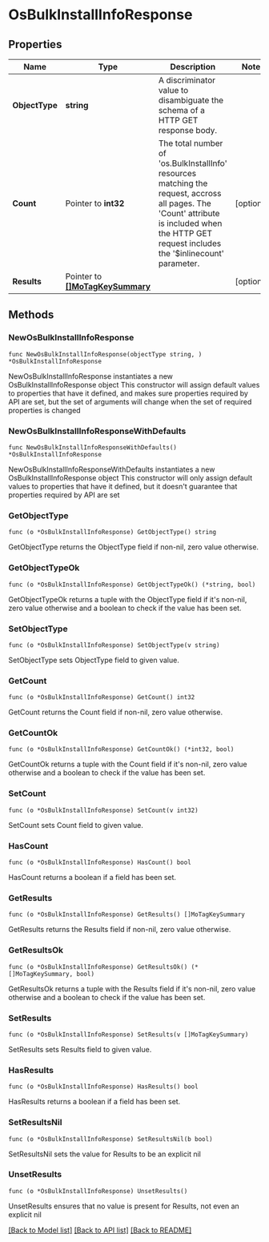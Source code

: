 # OsBulkInstallInfoResponse

## Properties

Name | Type | Description | Notes
------------ | ------------- | ------------- | -------------
**ObjectType** | **string** | A discriminator value to disambiguate the schema of a HTTP GET response body. | 
**Count** | Pointer to **int32** | The total number of &#39;os.BulkInstallInfo&#39; resources matching the request, accross all pages. The &#39;Count&#39; attribute is included when the HTTP GET request includes the &#39;$inlinecount&#39; parameter. | [optional] 
**Results** | Pointer to [**[]MoTagKeySummary**](MoTagKeySummary.md) |  | [optional] 

## Methods

### NewOsBulkInstallInfoResponse

`func NewOsBulkInstallInfoResponse(objectType string, ) *OsBulkInstallInfoResponse`

NewOsBulkInstallInfoResponse instantiates a new OsBulkInstallInfoResponse object
This constructor will assign default values to properties that have it defined,
and makes sure properties required by API are set, but the set of arguments
will change when the set of required properties is changed

### NewOsBulkInstallInfoResponseWithDefaults

`func NewOsBulkInstallInfoResponseWithDefaults() *OsBulkInstallInfoResponse`

NewOsBulkInstallInfoResponseWithDefaults instantiates a new OsBulkInstallInfoResponse object
This constructor will only assign default values to properties that have it defined,
but it doesn't guarantee that properties required by API are set

### GetObjectType

`func (o *OsBulkInstallInfoResponse) GetObjectType() string`

GetObjectType returns the ObjectType field if non-nil, zero value otherwise.

### GetObjectTypeOk

`func (o *OsBulkInstallInfoResponse) GetObjectTypeOk() (*string, bool)`

GetObjectTypeOk returns a tuple with the ObjectType field if it's non-nil, zero value otherwise
and a boolean to check if the value has been set.

### SetObjectType

`func (o *OsBulkInstallInfoResponse) SetObjectType(v string)`

SetObjectType sets ObjectType field to given value.


### GetCount

`func (o *OsBulkInstallInfoResponse) GetCount() int32`

GetCount returns the Count field if non-nil, zero value otherwise.

### GetCountOk

`func (o *OsBulkInstallInfoResponse) GetCountOk() (*int32, bool)`

GetCountOk returns a tuple with the Count field if it's non-nil, zero value otherwise
and a boolean to check if the value has been set.

### SetCount

`func (o *OsBulkInstallInfoResponse) SetCount(v int32)`

SetCount sets Count field to given value.

### HasCount

`func (o *OsBulkInstallInfoResponse) HasCount() bool`

HasCount returns a boolean if a field has been set.

### GetResults

`func (o *OsBulkInstallInfoResponse) GetResults() []MoTagKeySummary`

GetResults returns the Results field if non-nil, zero value otherwise.

### GetResultsOk

`func (o *OsBulkInstallInfoResponse) GetResultsOk() (*[]MoTagKeySummary, bool)`

GetResultsOk returns a tuple with the Results field if it's non-nil, zero value otherwise
and a boolean to check if the value has been set.

### SetResults

`func (o *OsBulkInstallInfoResponse) SetResults(v []MoTagKeySummary)`

SetResults sets Results field to given value.

### HasResults

`func (o *OsBulkInstallInfoResponse) HasResults() bool`

HasResults returns a boolean if a field has been set.

### SetResultsNil

`func (o *OsBulkInstallInfoResponse) SetResultsNil(b bool)`

 SetResultsNil sets the value for Results to be an explicit nil

### UnsetResults
`func (o *OsBulkInstallInfoResponse) UnsetResults()`

UnsetResults ensures that no value is present for Results, not even an explicit nil

[[Back to Model list]](../README.md#documentation-for-models) [[Back to API list]](../README.md#documentation-for-api-endpoints) [[Back to README]](../README.md)



